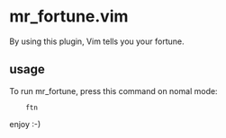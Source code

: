 # mr_fortune.vim
By using this plugin, Vim tells you your fortune.

## usage
To run mr_fortune, press this command on nomal mode:

        ftn

enjoy :-)
